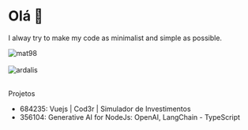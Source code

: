# Olá 👋
I alway try to make my code as minimalist and simple as possible.

<div>
  <img align="center" src="https://github-readme-stats.vercel.app/api?username=mat98&show_icons=true&theme=dark" alt="mat98" />
<div/>
<br />
  
<div>
  <img align="center" src="https://github-readme-stats.vercel.app/api/top-langs/?username=mat98&layout=compact&hide=html&theme=dark" alt="ardalis" />
<div/>
<br />

Projetos
- 684235: Vuejs | Cod3r | Simulador de Investimentos
- 356104: Generative AI for NodeJs: OpenAI, LangChain - TypeScript
